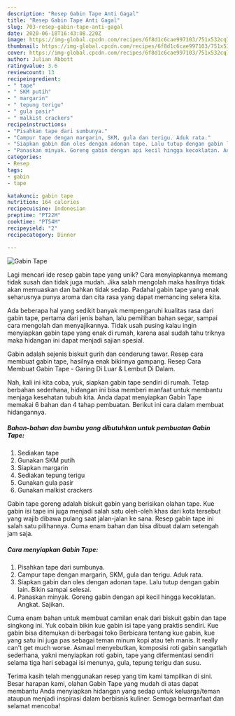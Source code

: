 ```yaml
---
description: "Resep Gabin Tape Anti Gagal"
title: "Resep Gabin Tape Anti Gagal"
slug: 703-resep-gabin-tape-anti-gagal
date: 2020-06-18T16:43:08.220Z
image: https://img-global.cpcdn.com/recipes/6f8d1c6cae997103/751x532cq70/gabin-tape-foto-resep-utama.jpg
thumbnail: https://img-global.cpcdn.com/recipes/6f8d1c6cae997103/751x532cq70/gabin-tape-foto-resep-utama.jpg
cover: https://img-global.cpcdn.com/recipes/6f8d1c6cae997103/751x532cq70/gabin-tape-foto-resep-utama.jpg
author: Julian Abbott
ratingvalue: 3.6
reviewcount: 13
recipeingredient:
- " tape"
- " SKM putih"
- " margarin"
- " tepung terigu"
- " gula pasir"
- " malkist crackers"
recipeinstructions:
- "Pisahkan tape dari sumbunya."
- "Campur tape dengan margarin, SKM, gula dan terigu. Aduk rata."
- "Siapkan gabin dan oles dengan adonan tape. Lalu tutup dengan gabin lain. Bikin sampai selesai."
- "Panaskan minyak. Goreng gabin dengan api kecil hingga kecoklatan. Angkat. Sajikan."
categories:
- Resep
tags:
- gabin
- tape

katakunci: gabin tape 
nutrition: 164 calories
recipecuisine: Indonesian
preptime: "PT22M"
cooktime: "PT54M"
recipeyield: "2"
recipecategory: Dinner

---
```



![Gabin Tape](https://img-global.cpcdn.com/recipes/6f8d1c6cae997103/751x532cq70/gabin-tape-foto-resep-utama.jpg)

Lagi mencari ide resep gabin tape yang unik? Cara menyiapkannya memang tidak susah dan tidak juga mudah. Jika salah mengolah maka hasilnya tidak akan memuaskan dan bahkan tidak sedap. Padahal gabin tape yang enak seharusnya punya aroma dan cita rasa yang dapat memancing selera kita.

Ada beberapa hal yang sedikit banyak mempengaruhi kualitas rasa dari gabin tape, pertama dari jenis bahan, lalu pemilihan bahan segar, sampai cara mengolah dan menyajikannya. Tidak usah pusing kalau ingin menyiapkan gabin tape yang enak di rumah, karena asal sudah tahu triknya maka hidangan ini dapat menjadi sajian spesial.

Gabin adalah sejenis biskuit gurih dan cenderung tawar. Resep cara membuat gabin tape, hasilnya enak bikinnya gampang. Resep Cara Membuat Gabin Tape - Garing Di Luar &amp; Lembut Di Dalam.


Nah, kali ini kita coba, yuk, siapkan gabin tape sendiri di rumah. Tetap berbahan sederhana, hidangan ini bisa memberi manfaat untuk membantu menjaga kesehatan tubuh kita. Anda dapat menyiapkan Gabin Tape memakai 6 bahan dan 4 tahap pembuatan. Berikut ini cara dalam membuat hidangannya.

<!--inarticleads1-->

##### Bahan-bahan dan bumbu yang dibutuhkan untuk pembuatan Gabin Tape:

1. Sediakan  tape
1. Gunakan  SKM putih
1. Siapkan  margarin
1. Sediakan  tepung terigu
1. Gunakan  gula pasir
1. Gunakan  malkist crackers


Gabin tape goreng adalah biskuit gabin yang berisikan olahan tape. Kue gabin isi tape ini juga menjadi salah satu oleh-oleh khas dari kota tersebut yang wajib dibawa pulang saat jalan-jalan ke sana. Resep gabin tape ini salah satu pilihannya. Cuma enam bahan dan bisa dibuat dalam setengah jam saja. 

<!--inarticleads2-->

##### Cara menyiapkan Gabin Tape:

1. Pisahkan tape dari sumbunya.
1. Campur tape dengan margarin, SKM, gula dan terigu. Aduk rata.
1. Siapkan gabin dan oles dengan adonan tape. Lalu tutup dengan gabin lain. Bikin sampai selesai.
1. Panaskan minyak. Goreng gabin dengan api kecil hingga kecoklatan. Angkat. Sajikan.


Cuma enam bahan untuk membuat camilan enak dari biskuit gabin dan tape singkong ini. Yuk cobain bikin kue gabin isi tape yang praktis sendiri. Kue gabin bisa ditemukan di berbagai toko Berbicara tentang kue gabin, kue yang satu ini juga pas sebagai teman minum kopi atau teh manis. It really can&#39;t get much worse. Asmaul menyebutkan, komposisi roti gabin sangatlah sederhana, yakni menyiapkan roti gabin, tape yang difermentasi sendiri selama tiga hari sebagai isi menunya, gula, tepung terigu dan susu. 

Terima kasih telah menggunakan resep yang tim kami tampilkan di sini. Besar harapan kami, olahan Gabin Tape yang mudah di atas dapat membantu Anda menyiapkan hidangan yang sedap untuk keluarga/teman ataupun menjadi inspirasi dalam berbisnis kuliner. Semoga bermanfaat dan selamat mencoba!
